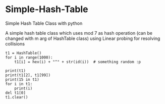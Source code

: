 # Simple-Hash-Table
Simple Hash Table Class with python 

A simple hash table class which uses mod 7 as hash operation (can be changed with m arg of HashTable class)
using Linear probing for resolving collisions

	t1 = HashTable()
	for i in range(1000):
		t1[i] = hex(i) + "^" + str(id(i))  # something random :p
	
	print(t1)
	print(t1[2], t1[99])
	print(15 in t1)
	for i in t1:
		print(i)
	del t1[0]
	t1.clear()
	

